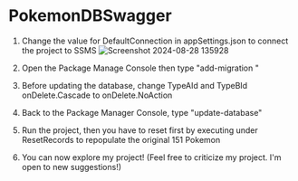# PokemonDBSwagger

1. Change the value for DefaultConnection in appSettings.json to connect the project to SSMS
![Screenshot 2024-08-28 135928](https://github.com/user-attachments/assets/9e99917d-b6b8-46b8-bcfa-40dd8b4af289)

3. Open the Package Manage Console then type "add-migration <yourpreferredname>"
4. Before updating the database, change TypeAId and TypeBId onDelete.Cascade to onDelete.NoAction
5. Back to the Package Manager Console, type "update-database"
6. Run the project, then you have to reset first by executing under ResetRecords to repopulate the original 151 Pokemon
7. You can now explore my project! (Feel free to criticize my project. I'm open to new suggestions!)
